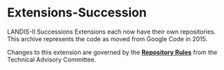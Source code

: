 # Extensions-Succession
LANDIS-II Successions Extensions each now have their own repositories.  This archive represents the code as moved from Google Code in 2015.

Changes to this extension are governed by the [**Repository Rules**](https://sites.google.com/site/landismodel/developers/developers-blog/repositoryrulesfromthetechnicaladvisorycommittee) from the Technical Advisory Committee.

